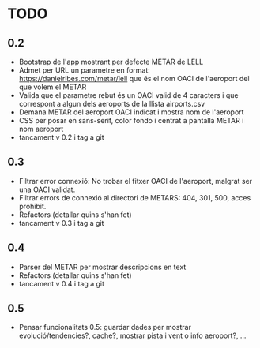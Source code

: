 # TODO

## 0.2
* Bootstrap de l'app mostrant per defecte METAR de LELL
* Admet per URL un parametre en format: https://danielribes.com/metar/lell  que és el nom OACI de l'aeroport del que volem el METAR
* Valida que el parametre rebut és un OACI valid de 4 caracters i que correspont a algun dels aeroports de la llista airports.csv
* Demana METAR del aeroport OACI indicat i mostra nom de l'aeroport
* CSS per posar en sans-serif, color fondo i centrat a pantalla METAR i nom aeroport
* tancament v 0.2 i tag a git

## 0.3
* Filtrar error connexió: No trobar el fitxer OACI de l'aeroport, malgrat ser una OACI validat.
* Filtrar errors de connexió al directori de METARS: 404, 301, 500, acces prohibit.
* Refactors (detallar quins s'han fet)
* tancament v 0.3 i tag a git

## 0.4
* Parser del METAR per mostrar descripcions en text
* Refactors (detallar quins s'han fet)
* tancament v 0.4 i tag a git

## 0.5
* Pensar funcionalitats 0.5: guardar dades per mostrar evolució/tendencies?, cache?, mostrar pista i vent o info aeroport?, ...
